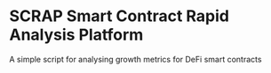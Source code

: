 # SCRAP Smart Contract Rapid Analysis Platform
 A simple script for analysing growth metrics for DeFi smart contracts
